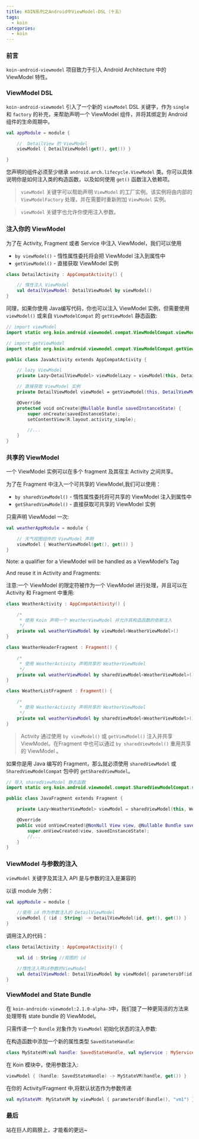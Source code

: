 ```yaml
---
title: KOIN系列之Android中ViewModel-DSL（十五）
tags:
  - koin
categories:
  - koin
---
```


### 前言

`koin-android-viewmodel` 项目致力于引入 Android Architecture 中的 ViewModel 特性。

### ViewModel DSL

`koin-android-viewmodel` 引入了一个新的 `viewModel` DSL 关键字，作为 `single` 和 `factory` 的补充，来帮助声明一个 ViewModel 组件，并将其绑定到 Android 组件的生命周期中。

```kotlin
val appModule = module {

    //  DetailView 的 ViewModel
    viewModel { DetailViewModel(get(), get()) }

}
```

您声明的组件必须至少继承 `android.arch.lifecycle.ViewModel` 类。你可以具体说明你是如何注入类的构造函数，以及如何使用 `get()` 函数注入依赖项。

> `viewModel` 关键字可以帮助声明 `ViewModel` 的工厂实例。该实例将由内部的 `ViewModelFactory` 处理，并在需要时重新附加 `ViewModel` 实例。

> `viewModel` 关键字也允许你使用注入参数。

### 注入你的 ViewModel

为了在 Activity, Fragment 或者 Service 中注入 ViewModel，我们可以使用

- `by viewModel()` - 惰性属性委托将会把 ViewModel 注入到属性中
- `getViewModel()` - 直接获取 ViewModel 实例

```kotlin
class DetailActivity : AppCompatActivity() {

    // 惰性注入 ViewModel
    val detailViewModel: DetailViewModel by viewModel()
}
```

同理，如果你使用 Java编写代码，你也可以注入 ViewModel 实例，但需要使用 `viewModel()` 或来自 `ViewModelCompat` 的 `getViewModel` 静态函数:

```kotlin
// import viewModel
import static org.koin.android.viewmodel.compat.ViewModelCompat.viewModel;

// import getViewModel
import static org.koin.android.viewmodel.compat.ViewModelCompat.getViewModel;

public class JavaActivity extends AppCompatActivity {

    // lazy ViewModel
    private Lazy<DetailViewModel> viewModelLazy = viewModel(this, DetailViewModel.class);

    // 直接获取 ViewModel 实例
    private DetailViewModel viewModel = getViewModel(this, DetailViewModel.class);

    @Override
    protected void onCreate(@Nullable Bundle savedInstanceState) {
        super.onCreate(savedInstanceState);
        setContentView(R.layout.activity_simple);

        //...
    }
}
```

### 共享的 ViewModel

一个 ViewModel 实例可以在多个 fragment 及其宿主 Activity 之间共享。

为了在 Fragment 中注入一个可共享的 ViewModel,我们可以使用：

- `by sharedViewModel()` - 惰性属性委托将可共享的 ViewModel 注入到属性中
- `getSharedViewModel()` - 直接获取可共享的 ViewModel 实例

只需声明 ViewModel 一次:

```kotlin
val weatherAppModule = module {

    // 天气视图组件的 ViewModel 声明
    viewModel { WeatherViewModel(get(), get()) }
}
```

Note: a qualifier for a ViewModel will be handled as a ViewModel’s Tag

And reuse it in Activity and Fragments:

注意:一个 ViewModel 的限定符被作为一个 ViewModel 进行处理，并且可以在 Activity 和 Fragment 中重用:

```kotlin
class WeatherActivity : AppCompatActivity() {

    /*
     * 使用 Koin 声明一个 WeatherViewModel 并允许其构造函数的依赖注入
     */
    private val weatherViewModel by viewModel<WeatherViewModel>()
}
```

```kotlin
class WeatherHeaderFragment : Fragment() {

    /*
     * 使用 WeatherActivity 声明共享的 WeatherViewModel
     */
    private val weatherViewModel by sharedViewModel<WeatherViewModel>()
}

class WeatherListFragment : Fragment() {

    /*
     * 使用 WeatherActivity 声明共享的 WeatherViewModel
     */
    private val weatherViewModel by sharedViewModel<WeatherViewModel>()
}
```

> Activity 通过使用 `by viewModel()` 或 `getViewModel()` 注入并共享 ViewModel。在Fragment 中也可以通过 `by sharedViewModel()` 重用共享的 ViewModel 。

如果你是用 Java 编写的 Fragment，那么就必须使用 `sharedViewModel` 或`SharedViewModelCompat` 包中的 `getSharedViewModel`。

```kotlin
// 导入 sharedViewModel 静态函数
import static org.koin.android.viewmodel.compat.SharedViewModelCompat.sharedViewModel;

public class JavaFragment extends Fragment {

    private Lazy<WeatherViewModel> viewModel = sharedViewModel(this, WeatherViewModel.class);

    @Override
    public void onViewCreated(@NonNull View view, @Nullable Bundle savedInstanceState) {
        super.onViewCreated(view, savedInstanceState);
        //...
    }
}
```

### ViewModel 与参数的注入

`viewModel` 关键字及其注入 API 是与参数的注入是兼容的

以该 module 为例：

```kotlin
val appModule = module {

    //使用 id 作为参数注入的 DetailViewModel
    viewModel { (id : String) -> DetailViewModel(id, get(), get()) }
}
```

调用注入的代码：

```kotlin
class DetailActivity : AppCompatActivity() {

    val id : String //视图的 id

    //惰性注入带id参数的ViewModel
    val detailViewModel: DetailViewModel by viewModel{ parametersOf(id)}
}
```

### ViewModel and State Bundle

在 `koin-androidx-viewmodel:2.1.0-alpha-3`中，我们提了一种更简洁的方法来处理带有 state bundle 的 ViewModel。

只需传递一个 `Bundle` 对象作为 `ViewModel` 初始化状态的注入参数:

在构造函数中添加一个新的属性类型 `SavedStateHandle`:

```kotlin
class MyStateVM(val handle: SavedStateHandle, val myService : MyService) : ViewModel()
```

在 Koin 模块中，使用参数注入:

```kotlin
viewModel { (handle: SavedStateHandle) -> MyStateVM(handle, get()) }
```

在你的 Activity/Fragment 中,将默认状态作为参数传递

```kotlin
val myStateVM: MyStateVM by viewModel { parametersOf(Bundle(), "vm1") }
```

### 最后

站在巨人的肩膀上，才能看的更远~
